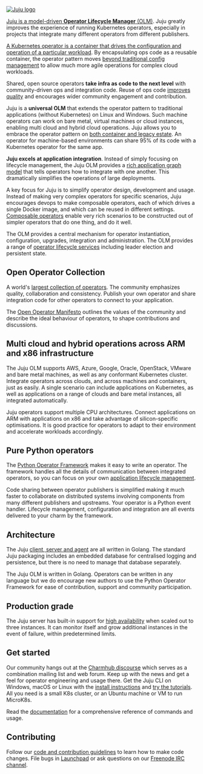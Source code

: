 [![Juju logo](doc/juju-logo.png?raw=true)](https://juju.is/)

[Juju is a model-driven **Operator Lifecycle Manager**
(OLM)](https://juju.is/overview). Juju greatly improves the experience of
running Kubernetes operators, especially in projects that integrate many
different operators from different publishers.

[A Kubernetes operator is a container that drives the configuration and
operation of a particular workload](https://charmhub.io/about). By
encapsulating ops code as a reusable container, the operator pattern moves
[beyond traditional config
management](https://juju.is/beyond-configuration-management) to allow much
more agile operations for complex cloud workloads.

Shared, open source operators **take infra as code to the next level** with
community-driven ops and integration code. Reuse of ops code [improves
quality](https://juju.is/ops-code-quality) and encourages wider community
engagement and contribution.

Juju is a **universal OLM** that extends the operator pattern to traditional
applications (without Kubernetes) on Linux and Windows. Such machine
operators can work on bare metal, virtual machines or cloud instances,
enabling multi cloud and hybrid cloud operations. Juju allows you to embrace
the operator pattern on [both container and legacy
estate](https://juju.is/universal-operators). An operator for machine-based
environments can share 95% of its code with a Kubernetes operator for the
same app.

**Juju excels at application integration**. Instead of simply focusing on
lifecycle management, the Juju OLM provides a [rich application graph
model](https://juju.is/model-driven-operations) that tells operators how to
integrate with one another. This dramatically simplifies the operations of
large deployments.

A key focus for Juju is to simplify operator design, development and usage.
Instead of making very complex operators for specific scenarios, Juju
encourages devops to make composable operators, each of which drives a
single Docker image, and which can be reused in different settings.
[Composable operators](https://juju.is/integration) enable very rich
scenarios to be constructed out of simpler operators that do one thing, and
do it well.

The OLM provides a central mechanism for operator instantiation,
configuration, upgrades, integration and administration. The OLM provides a
range of [operator lifecycle services](https://juju.is/operator-services)
including leader election and persistent state.

## Open Operator Collection

A world's [largest collection of operators](https://charmhub.io/). The
community emphasizes quality, collaboration and consistency. Publish your
own operator and share integration code for other operators to connect to
your application.

The [Open Operator Manifesto](https://charmhub.io/manifesto) outlines the
values of the community and describe the ideal behaviour of operators, to
shape contributions and discussions.

## Multi cloud and hybrid operations across ARM and x86 infrastructure

The Juju OLM supports AWS, Azure, Google, Oracle, OpenStack, VMware and bare
metal machines, as well as any conformant Kubernetes cluster. Integrate
operators across clouds, and across machines and containers, just as easily.
A single scenario can include applications on Kubernetes, as well as
applications on a range of clouds and bare metal instances, all integrated
automatically.

Juju operators support multiple CPU architectures. Connect applications on ARM
with applications on x86 and take advantage of silicon-specific
optimisations. It is good practice for operators to adapt to their
environment and accelerate workloads accordingly.

## Pure Python operators

The [Python Operator Framework](https://pythonoperatorframework.io/) makes
it easy to write an operator. The framework handles all the details of
communication between integrated operators, so you can focus on your own
[application lifecycle management](https://juju.is/operator-lifecycle-manager).

Code sharing between operator publishers is simplified making it much faster
to collaborate on distributed systems involving components from many
different publishers and upstreams. Your operator is a Python event handler.
Lifecycle management, configuration and integration are all events delivered
to your charm by the framework.

## Architecture

The Juju [client, server and agent](https://juju.is/architecture) are all
written in Golang. The standard Juju packaging includes an embedded database
for centralised logging and persistence, but there is no need to manage that
database separately.

The Juju OLM is written in Golang. Operators can be written in any language
but we do encourage new authors to use the Python Operator Framework for
ease of contribution, support and community participation.

## Production grade

The Juju server has built-in support for [high
availability](https://juju.is/high-availability-enterprise-olm) when scaled
out to three instances. It can monitor itself and grow additional instances
in the event of failure, within predetermined limits.

## Get started

Our community hangs out at the [Charmhub
discourse](https://discourse.juju.is/) which serves as a combination
mailing list and web forum. Keep up with the news and get a feel for
operator engineering and usage there. Get  the Juju CLI on Windows, macOS or
Linux with the [install instructions](https://juju.is/docs/installing) and
[try the tutorials](https://juju.is/docs/tutorials). All you need is a small
K8s cluster, or an Ubuntu machine or VM to run MicroK8s.

Read the [documentation](https://juju.is/docs) for a comprehensive reference
of commands and usage.

## Contributing

Follow our [code and contribution guidelines](CONTRIBUTING.md) to learn how
to make code changes. File bugs in
[Launchpad](https://bugs.launchpad.net/juju/+filebug) or ask questions on
our [Freenode IRC channel](https://webchat.freenode.net/#juju).

